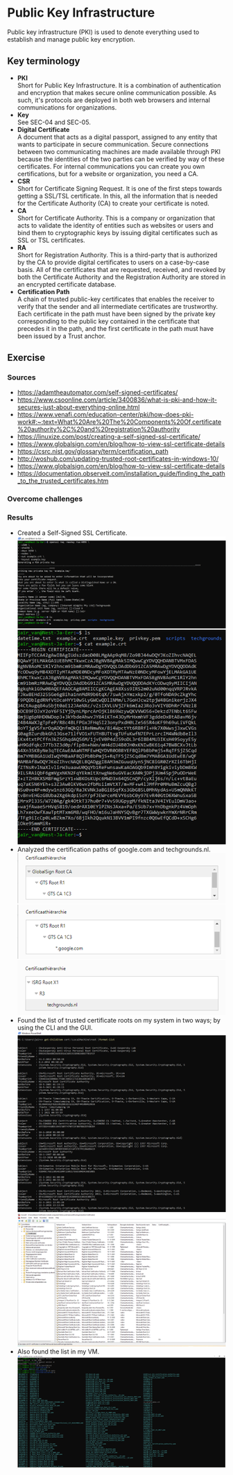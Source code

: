 # Public Key Infrastructure
 Public key infrastructure (PKI) is used to denote everything used to establish and manage public key encryption.

## Key terminology
- **PKI**  
Short for Public Key Infrastructure. It is a combination of authentication and encryption that makes secure online communication possible. As such, it's protocols are deployed in both web browsers and internal communications for organizations.  
- **Key**  
See SEC-04 and SEC-05.    
- **Digital Certificate**  
A document that acts as a digital passport, assigned to any entity that wants to participate in secure communication.  Secure connections between two communicating machines are made available through PKI because the identities of the two parties can be verified by way of these certificates. For internal communications you can create you own certifications, but for a website or organization, you need a CA.
- **CSR**  
Short for Certificate Signing Request. It is one of the first steps towards getting a SSL/TSL certificate. In this, all the information that is needed for the Certificate Authority (CA) to create your certificate is noted.  
- **CA**  
Short for Certificate Authority. This is a company or organization that acts to validate the identity of entities such as websites or users and bind them to cryptographic keys by issuing digital certificates such as SSL or TSL certificates.  
- **RA**  
Short for Registration Authority. This is a third-party that is authorized by the CA to provide digital certificates to users on a case-by-case basis. All of the certificates that are requested, received, and revoked by both the Certificate Authority and the Registration Authority are stored in an encrypted certificate database.  
- **Certification Path**  
A chain of trusted public-key certificates that enables the receiver to verify that the sender and all intermediate certificates are trustworthy. Each certificate in the path must have been signed by the private key corresponding to the public key contained in the certificate that precedes it in the path, and the first certificate in the path must have been issued by a Trust anchor.
## Exercise
### Sources
- https://adamtheautomator.com/self-signed-certificates/  
- https://www.csoonline.com/article/3400836/what-is-pki-and-how-it-secures-just-about-everything-online.html  
- https://www.venafi.com/education-center/pki/how-does-pki-work#:~:text=What%20Are%20The%20Components%20Of,certificate%20authority%2C%20and%20registration%20authority  
- https://linuxize.com/post/creating-a-self-signed-ssl-certificate/  
- https://www.globalsign.com/en/blog/how-to-view-ssl-certificate-details  
- https://csrc.nist.gov/glossary/term/certification_path  
- http://woshub.com/updating-trusted-root-certificates-in-windows-10/
- https://www.globalsign.com/en/blog/how-to-view-ssl-certificate-details
- https://documentation.observeit.com/installation_guide/finding_the_path_to_the_trusted_certificates.htm


### Overcome challenges


### Results
- Created a Self-Signed SSL Certificate. ![Certificate VM](https://github.com/Techgrounds-Cloud-9/cloud-9-jairvaneer/blob/c6b06ab972c5923c20c742c6c0ca056533f07c8a/00_includes/Sprint%202/Screenshots%20Security/SEC-06%20Public%20Key%20Infrastructure/SEC-06%20Exercise%201%20-%20%231_New_Certificate_%20VM.png)  ![Certificate output](https://github.com/Techgrounds-Cloud-9/cloud-9-jairvaneer/blob/2de750025813d8de58dc53b292edac7e954c9410/00_includes/Sprint%202/Screenshots%20Security/SEC-06%20Public%20Key%20Infrastructure/SEC-06%20Exercise%201%20-%20%232_New_Certificate_%20VM_2.png)
- Analyzed the certification paths of google.com and techgrounds.nl. ![google certificate](https://github.com/Techgrounds-Cloud-9/cloud-9-jairvaneer/blob/4cbd0e8bd5d70e351731360afd13ec1bc62dc6e5/00_includes/Sprint%202/Screenshots%20Security/SEC-06%20Public%20Key%20Infrastructure/SEC-06%20Exercise%201%20-%20%232_Google_Certificate_Path_1.png) ![google certificate 2](https://github.com/Techgrounds-Cloud-9/cloud-9-jairvaneer/blob/4cbd0e8bd5d70e351731360afd13ec1bc62dc6e5/00_includes/Sprint%202/Screenshots%20Security/SEC-06%20Public%20Key%20Infrastructure/SEC-06%20Exercise%201%20-%20%233_Google_Certificate_Path_2.png) ![techgrounds certificate](https://github.com/Techgrounds-Cloud-9/cloud-9-jairvaneer/blob/4cbd0e8bd5d70e351731360afd13ec1bc62dc6e5/00_includes/Sprint%202/Screenshots%20Security/SEC-06%20Public%20Key%20Infrastructure/SEC-06%20Exercise%201%20-%20%234_Techgrounds_Certificate_Path.png)
- Found the list of trusted certificate roots on my system in two ways; by using the CLI and the GUI. ![CLI](https://github.com/Techgrounds-Cloud-9/cloud-9-jairvaneer/blob/2de750025813d8de58dc53b292edac7e954c9410/00_includes/Sprint%202/Screenshots%20Security/SEC-06%20Public%20Key%20Infrastructure/SEC-06%20Exercise%201%20-%20%236_Trusted_Root_Certificates_Local_Machine_Terminal.png) ![GUI](https://github.com/Techgrounds-Cloud-9/cloud-9-jairvaneer/blob/2de750025813d8de58dc53b292edac7e954c9410/00_includes/Sprint%202/Screenshots%20Security/SEC-06%20Public%20Key%20Infrastructure/SEC-06%20Exercise%201%20-%20%237_Trusted_Root_Certificates_Local_Machine.png)
- Also found the list in my VM. ![VM Certificates](https://github.com/Techgrounds-Cloud-9/cloud-9-jairvaneer/blob/6700eab2eac77db94e6ddb4661211196598b88dc/00_includes/Sprint%202/Screenshots%20Security/SEC-06%20Public%20Key%20Infrastructure/SEC-06%20Exercise%201%20-%20%238_Trusted_Root_Certificates_VM.png)